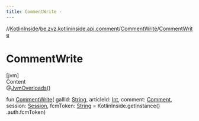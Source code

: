 ```yaml
---
title: CommentWrite -
---
```

//[KotlinInside](../../index.md)/[be.zvz.kotlininside.api.comment](../index.md)/[CommentWrite](index.md)/[CommentWrite](-comment-write.md)



# CommentWrite  
[jvm]  
Content  
@[JvmOverloads](https://kotlinlang.org/api/latest/jvm/stdlib/kotlin.jvm/-jvm-overloads/index.html)()

fun [CommentWrite](-comment-write.md)(
gallId: [String](https://kotlinlang.org/api/latest/jvm/stdlib/kotlin/-string/index.html),
articleId: [Int](https://kotlinlang.org/api/latest/jvm/stdlib/kotlin/-int/index.html),
comment: [Comment](../../be.zvz.kotlininside.api.type.comment/-comment/index.md),
session: [Session](../../be.zvz.kotlininside.session/-session/index.md),
fcmToken: [String](https://kotlinlang.org/api/latest/jvm/stdlib/kotlin/-string/index.html) = KotlinInside.getInstance()
.auth.fcmToken)  



